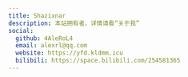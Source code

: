 ```yaml
---
title: Shazixnar
description: 本站拥有者，详情请看“关于我”
social:
  github: 4AleRoL4
  email: alexrl@qq.com
  website: https://yfd.kldmm.icu
  bilibili: https://space.bilibili.com/254581365
---
```

